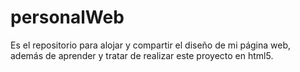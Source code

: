 personalWeb
===========

Es el repositorio para alojar y compartir el diseño de mi página web, además de aprender y tratar de realizar este proyecto en html5.
